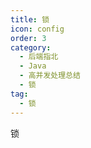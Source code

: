 ```yaml
---
title: 锁
icon: config
order: 3
category:
  - 后端指北
  - Java
  - 高并发处理总结
  - 锁
tag:
  - 锁
---
```


锁

